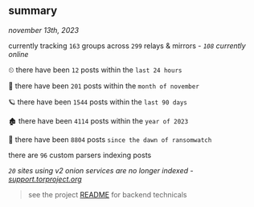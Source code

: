 
## summary
_november 13th, 2023_

currently tracking `163` groups across `299` relays & mirrors - _`108` currently online_

⏲ there have been `12` posts within the `last 24 hours`

🦈 there have been `201` posts within the `month of november`

🪐 there have been `1544` posts within the `last 90 days`

🏚 there have been `4114` posts within the `year of 2023`

🦕 there have been `8804` posts `since the dawn of ransomwatch`

there are `96` custom parsers indexing posts

_`20` sites using v2 onion services are no longer indexed - [support.torproject.org](https://support.torproject.org/onionservices/v2-deprecation/)_

> see the project [README](https://github.com/joshhighet/ransomwatch#ransomwatch--) for backend technicals
